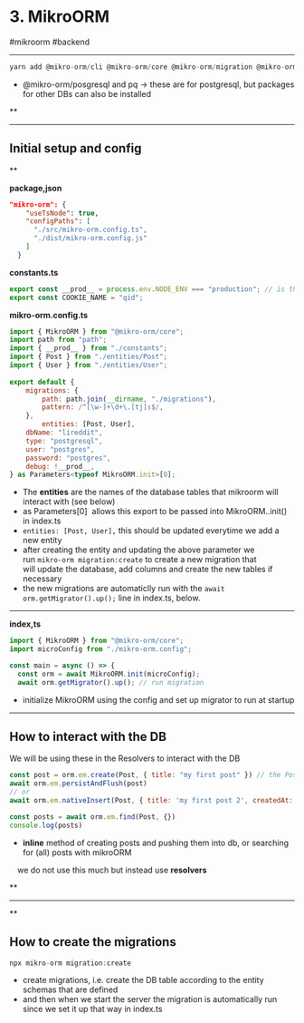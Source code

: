 # 3\. MikroORM

#mikroorm #backend

* * *

  

```javascript
yarn add @mikro-orm/cli @mikro-orm/core @mikro-orm/migration @mikro-orm/posgresql pq
```

  

- @mikro-orm/posgresql and pq → these are for postgresql, but packages for other DBs can also be installed

**

* * *

## Initial setup and config

**

**package,json**

```json
"mikro-orm": {
    "useTsNode": true,
    "configPaths": [
      "./src/mikro-orm.config.ts",
      "./dist/mikro-orm.config.js"
    ]
  }
```

  

**constants.ts**

```javascript
export const __prod__ = process.env.NODE_ENV === "production"; // is the env variable set as "production" ?
export const COOKIE_NAME = "qid";
```

  

**mikro-orm.config.ts**

```javascript
import { MikroORM } from "@mikro-orm/core";
import path from "path";
import { __prod__ } from "./constants";
import { Post } from "./entities/Post";
import { User } from "./entities/User";
  
export default {
	migrations: {
		path: path.join(__dirname, "./migrations"),
		pattern: /^[\w-]+\d+\.[tj]s$/,
	},
        entities: [Post, User],  
	dbName: "lireddit",
	type: "postgresql",
	user: "postgres",
	password: "postgres",
	debug: !__prod__,
} as Parameters<typeof MikroORM.init>[0];
```

  

- The **entities** are the names of the database tables that mikroorm will interact with (see below)
- as Parameters<typeof MikroORM.init>\[0\]  allows this export to be passed into MikroORM..init()  in index.ts
- `entities: [Post, User],`⁠ this should be updated everytime we add a new entity 
- after creating the entity and updating the above parameter we run `⁠mikro-orm migration:create` to create a new migration that will update the database, add columns and create the new tables if necessary
- the new migrations are automaticlly run with the ⁠`await orm.getMigrator().up();` line in index.ts, below.

  

* * *

  

**index,ts**  

```javascript
import { MikroORM } from "@mikro-orm/core";
import microConfig from "./mikro-orm.config";

const main = async () => {
  const orm = await MikroORM.init(microConfig);
  await orm.getMigrator().up(); // run migration
```

  

- initialize MikroORM using the config and set up migrator to run at startup

* * *

## How to interact with the DB

We will be using these in the Resolvers to interact with the DB

  

```javascript
const post = orm.em.create(Post, { title: "my first post" }) // the Post class is used to create the missing fields
await orm.em.persistAndFlush(post)
// or
await orm.em.nativeInsert(Post, { title: 'my first post 2', createdAt: new Date(), updatedAt: new Date()}) // we must provide all fields

const posts = await orm.em.find(Post, {})
console.log(posts)
```

- **inline** method of creating posts and pushing them into db, or searching for (all) posts with mikroORM

 we do not use this much but instead use **resolvers** 

**

* * *

**

## How to create the migrations

  

```javascript
npx mikro-orm migration:create
```

  

- create migrations, i.e. create the DB table according to the entity schemas that are defined
- and then when we start the server the migration is automatically run since we set it up that way in index.ts